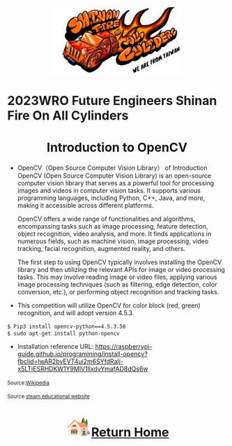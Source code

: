  <div align="center"><img src="../../other/img/logo.png" width="300" alt=" logo"></div>
 
 2023WRO Future Engineers Shinan Fire On All Cylinders  
=====
# <div align="center">Introduction to OpenCV</div> 
- OpenCV（Open Source Computer Vision Library） of Introduction
   OpenCV (Open Source Computer Vision Library) is an open-source computer vision library that serves as a powerful tool for processing images and videos in computer vision tasks. It supports various programming languages, including Python, C++, Java, and more, making it accessible across different platforms.

   OpenCV offers a wide range of functionalities and algorithms, encompassing tasks such as image processing, feature detection, object recognition, video analysis, and more. It finds applications in numerous fields, such as machine vision, image processing, video tracking, facial recognition, augmented reality, and others.

   The first step to using OpenCV typically involves installing the OpenCV library and then utilizing the relevant APIs for image or video processing tasks. This may involve reading image or video files, applying various image processing techniques (such as filtering, edge detection, color conversion, etc.), or performing object recognition and tracking tasks.
- This competition will utilize OpenCV for color block (red, green) recognition, and will adopt version 4.5.3.
```
$ Pip3 install opencv-python==4.5.3.56     
$ sudo apt-get install python-opencv
```
- Installation reference URL: https://raspberrypi-guide.github.io/programming/install-opencv?fbclid=IwAR2bvEVT4ui2m6SYfdRaIj-x5LTjESRHDKW1Y9MlV1llxdvYmafAD8dQs6w

<small>Source:[Wikipedia](https://zh.wikipedia.org/wiki/OpenCV)</small>

<small>Source:[steam educational website](https://steam.oxxostudio.tw/category/python/ai/opencv.html#google_vignette)</small>

# <div align="center">![HOME](../../other/img/Home.png)[Return Home](../../)</div> 
